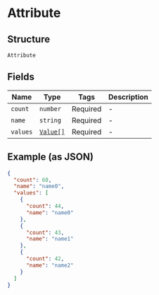 
# Attribute

## Structure

`Attribute`

## Fields

| Name | Type | Tags | Description |
|  --- | --- | --- | --- |
| `count` | `number` | Required | - |
| `name` | `string` | Required | - |
| `values` | [`Value[]`](../../doc/models/value.md) | Required | - |

## Example (as JSON)

```json
{
  "count": 60,
  "name": "name0",
  "values": [
    {
      "count": 44,
      "name": "name0"
    },
    {
      "count": 43,
      "name": "name1"
    },
    {
      "count": 42,
      "name": "name2"
    }
  ]
}
```

